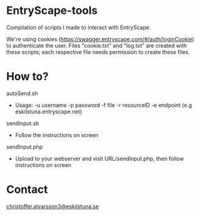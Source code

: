 # EntryScape-tools
Compilation of scripts I made to interact with EntryScape.

We're using cookies (https://swagger.entryscape.com/#/auth/loginCookie) to authenticate the user.
Files "cookie.txt" and "log.txt" are created with these scripts; each respective file needs permission to create these files.

# How to?
autoSend.sh
- Usage: -u username -p password -f file -r resourceID -e endpoint (e.g eskilstuna.entryscape.net)

sendInput.sh
- Follow the instructions on screen

sendInput.php
- Upload to your webserver and visit URL/sendInput.php, then follow instructions on screen



# Contact
christoffer.alvarsson3@eskilstuna.se
